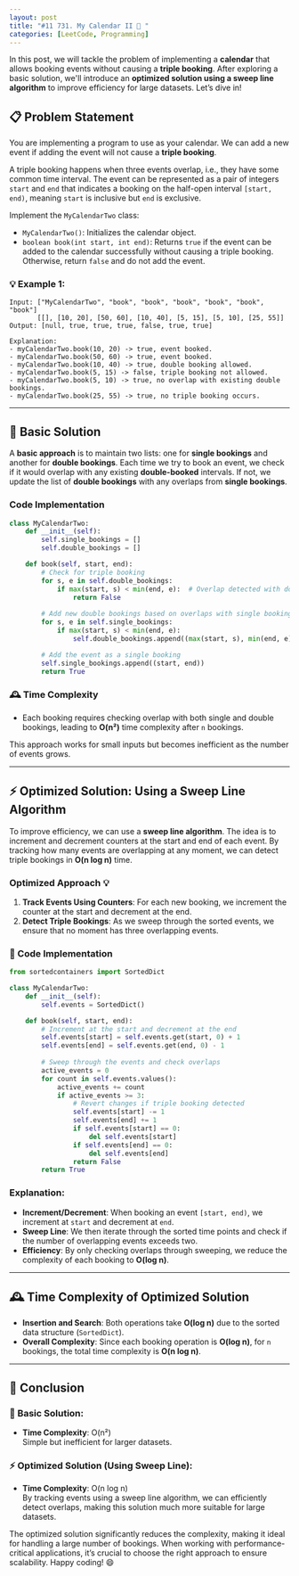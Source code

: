 ```yaml
---
layout: post
title: "#11 731. My Calendar II 🚀 "
categories: [LeetCode, Programming]
---
```


In this post, we will tackle the problem of implementing a **calendar** that allows booking events without causing a **triple booking**. After exploring a basic solution, we'll introduce an **optimized solution using a sweep line algorithm** to improve efficiency for large datasets. Let’s dive in!

## 📋 Problem Statement

You are implementing a program to use as your calendar. We can add a new event if adding the event will not cause a **triple booking**.

A triple booking happens when three events overlap, i.e., they have some common time interval. The event can be represented as a pair of integers `start` and `end` that indicates a booking on the half-open interval `[start, end)`, meaning `start` is inclusive but `end` is exclusive.

Implement the `MyCalendarTwo` class:

- `MyCalendarTwo()`: Initializes the calendar object.
- `boolean book(int start, int end)`: Returns `true` if the event can be added to the calendar successfully without causing a triple booking. Otherwise, return `false` and do not add the event.

### 💡 Example 1:
```text
Input: ["MyCalendarTwo", "book", "book", "book", "book", "book", "book"]
       [[], [10, 20], [50, 60], [10, 40], [5, 15], [5, 10], [25, 55]]
Output: [null, true, true, true, false, true, true]

Explanation:
- myCalendarTwo.book(10, 20) -> true, event booked.
- myCalendarTwo.book(50, 60) -> true, event booked.
- myCalendarTwo.book(10, 40) -> true, double booking allowed.
- myCalendarTwo.book(5, 15) -> false, triple booking not allowed.
- myCalendarTwo.book(5, 10) -> true, no overlap with existing double bookings.
- myCalendarTwo.book(25, 55) -> true, no triple booking occurs.
```

---

## 🐢 Basic Solution

A **basic approach** is to maintain two lists: one for **single bookings** and another for **double bookings**. Each time we try to book an event, we check if it would overlap with any existing **double-booked** intervals. If not, we update the list of **double bookings** with any overlaps from **single bookings**.

### Code Implementation

```python
class MyCalendarTwo:
    def __init__(self):
        self.single_bookings = []
        self.double_bookings = []

    def book(self, start, end):
        # Check for triple booking
        for s, e in self.double_bookings:
            if max(start, s) < min(end, e):  # Overlap detected with double booking
                return False
        
        # Add new double bookings based on overlaps with single bookings
        for s, e in self.single_bookings:
            if max(start, s) < min(end, e):
                self.double_bookings.append((max(start, s), min(end, e)))

        # Add the event as a single booking
        self.single_bookings.append((start, end))
        return True
```

### 🕰️ Time Complexity

- Each booking requires checking overlap with both single and double bookings, leading to **O(n²)** time complexity after `n` bookings.

This approach works for small inputs but becomes inefficient as the number of events grows.

---

## ⚡ Optimized Solution: Using a Sweep Line Algorithm

To improve efficiency, we can use a **sweep line algorithm**. The idea is to increment and decrement counters at the start and end of each event. By tracking how many events are overlapping at any moment, we can detect triple bookings in **O(n log n)** time.

### Optimized Approach 💡

1. **Track Events Using Counters**: For each new booking, we increment the counter at the start and decrement at the end.
2. **Detect Triple Bookings**: As we sweep through the sorted events, we ensure that no moment has three overlapping events.

### 🚀 Code Implementation

```python
from sortedcontainers import SortedDict

class MyCalendarTwo:
    def __init__(self):
        self.events = SortedDict()

    def book(self, start, end):
        # Increment at the start and decrement at the end
        self.events[start] = self.events.get(start, 0) + 1
        self.events[end] = self.events.get(end, 0) - 1
        
        # Sweep through the events and check overlaps
        active_events = 0
        for count in self.events.values():
            active_events += count
            if active_events >= 3:
                # Revert changes if triple booking detected
                self.events[start] -= 1
                self.events[end] += 1
                if self.events[start] == 0:
                    del self.events[start]
                if self.events[end] == 0:
                    del self.events[end]
                return False
        return True
```

### Explanation:

- **Increment/Decrement**: When booking an event `[start, end)`, we increment at `start` and decrement at `end`.
- **Sweep Line**: We then iterate through the sorted time points and check if the number of overlapping events exceeds two.
- **Efficiency**: By only checking overlaps through sweeping, we reduce the complexity of each booking to **O(log n)**.

---

## 🕰️ Time Complexity of Optimized Solution

- **Insertion and Search**: Both operations take **O(log n)** due to the sorted data structure (`SortedDict`).
- **Overall Complexity**: Since each booking operation is **O(log n)**, for `n` bookings, the total time complexity is **O(n log n)**.

---

## 📝 Conclusion

### 🐢 Basic Solution:
- **Time Complexity**: O(n²)  
  Simple but inefficient for larger datasets.

### ⚡ Optimized Solution (Using Sweep Line):
- **Time Complexity**: O(n log n)  
  By tracking events using a sweep line algorithm, we can efficiently detect overlaps, making this solution much more suitable for large datasets.

The optimized solution significantly reduces the complexity, making it ideal for handling a large number of bookings. When working with performance-critical applications, it’s crucial to choose the right approach to ensure scalability. Happy coding! 😄
